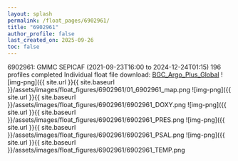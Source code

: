 ```yaml
---
layout: splash
permalink: /float_pages/6902961/
title: "6902961"
author_profile: false
last_created_on: 2025-09-26
toc: false
---
```

 
6902961: GMMC SEPICAF (2021-09-23T16:00 to 2024-12-24T01:15)
196 profiles completed
Individual float file download: [BGC_Argo_Plus_Global](https://ftp.soest.hawaii.edu/bgc_argo_plus/Individual_Floats/outliers_removed/6902961_Sprof_processed.nc)
![img-png]({{ site.url }}{{ site.baseurl }}/assets/images/float_figures/6902961/01_6902961_map.png
![img-png]({{ site.url }}{{ site.baseurl }}/assets/images/float_figures/6902961/6902961_DOXY.png
![img-png]({{ site.url }}{{ site.baseurl }}/assets/images/float_figures/6902961/6902961_PRES.png
![img-png]({{ site.url }}{{ site.baseurl }}/assets/images/float_figures/6902961/6902961_PSAL.png
![img-png]({{ site.url }}{{ site.baseurl }}/assets/images/float_figures/6902961/6902961_TEMP.png
